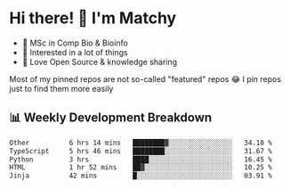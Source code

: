 # Hi there! 👋 I'm Matchy

- 🧬 MSc in Comp Bio & Bioinfo
- 🎈 Interested in a lot of things
- 💜 Love Open Source & knowledge sharing

Most of my pinned repos are not so-called "featured" repos 😂 I pin repos just to find them more easily

## 📊 Weekly Development Breakdown

<!--START_SECTION:waka-->

```txt
Other          6 hrs 14 mins   ████████▓░░░░░░░░░░░░░░░░   34.18 %
TypeScript     5 hrs 46 mins   ████████░░░░░░░░░░░░░░░░░   31.67 %
Python         3 hrs           ████░░░░░░░░░░░░░░░░░░░░░   16.45 %
HTML           1 hr 52 mins    ██▓░░░░░░░░░░░░░░░░░░░░░░   10.25 %
Jinja          42 mins         █░░░░░░░░░░░░░░░░░░░░░░░░   03.91 %
```

<!--END_SECTION:waka-->
